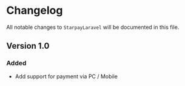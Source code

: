 # Changelog

All notable changes to `StarpayLaravel` will be documented in this file.

## Version 1.0

### Added
- Add support for payment via PC / Mobile
